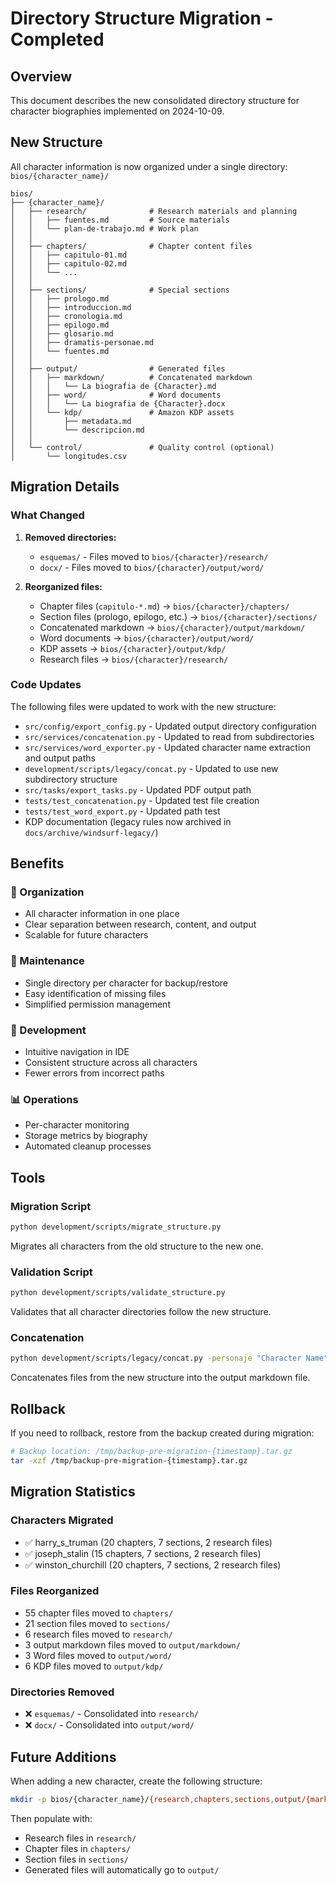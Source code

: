 # Directory Structure Migration - Completed

## Overview

This document describes the new consolidated directory structure for character biographies implemented on 2024-10-09.

## New Structure

All character information is now organized under a single directory: `bios/{character_name}/`

```
bios/
├── {character_name}/
│   ├── research/              # Research materials and planning
│   │   ├── fuentes.md         # Source materials
│   │   └── plan-de-trabajo.md # Work plan
│   │
│   ├── chapters/              # Chapter content files
│   │   ├── capitulo-01.md
│   │   ├── capitulo-02.md
│   │   └── ...
│   │
│   ├── sections/              # Special sections
│   │   ├── prologo.md
│   │   ├── introduccion.md
│   │   ├── cronologia.md
│   │   ├── epilogo.md
│   │   ├── glosario.md
│   │   ├── dramatis-personae.md
│   │   └── fuentes.md
│   │
│   ├── output/                # Generated files
│   │   ├── markdown/          # Concatenated markdown
│   │   │   └── La biografia de {Character}.md
│   │   ├── word/              # Word documents
│   │   │   └── La biografia de {Character}.docx
│   │   └── kdp/               # Amazon KDP assets
│   │       ├── metadata.md
│   │       └── descripcion.md
│   │
│   └── control/               # Quality control (optional)
│       └── longitudes.csv
```

## Migration Details

### What Changed

1. **Removed directories:**
   - `esquemas/` - Files moved to `bios/{character}/research/`
   - `docx/` - Files moved to `bios/{character}/output/word/`

2. **Reorganized files:**
   - Chapter files (`capitulo-*.md`) → `bios/{character}/chapters/`
   - Section files (prologo, epilogo, etc.) → `bios/{character}/sections/`
   - Concatenated markdown → `bios/{character}/output/markdown/`
   - Word documents → `bios/{character}/output/word/`
   - KDP assets → `bios/{character}/output/kdp/`
   - Research files → `bios/{character}/research/`

### Code Updates

The following files were updated to work with the new structure:

- `src/config/export_config.py` - Updated output directory configuration
- `src/services/concatenation.py` - Updated to read from subdirectories
- `src/services/word_exporter.py` - Updated character name extraction and output paths
- `development/scripts/legacy/concat.py` - Updated to use new subdirectory structure
- `src/tasks/export_tasks.py` - Updated PDF output path
- `tests/test_concatenation.py` - Updated test file creation
- `tests/test_word_export.py` - Updated path test
- KDP documentation (legacy rules now archived in `docs/archive/windsurf-legacy/`)

## Benefits

### 🎯 Organization
- All character information in one place
- Clear separation between research, content, and output
- Scalable for future characters

### 🔧 Maintenance
- Single directory per character for backup/restore
- Easy identification of missing files
- Simplified permission management

### 🚀 Development
- Intuitive navigation in IDE
- Consistent structure across all characters
- Fewer errors from incorrect paths

### 📊 Operations
- Per-character monitoring
- Storage metrics by biography
- Automated cleanup processes

## Tools

### Migration Script

```bash
python development/scripts/migrate_structure.py
```

Migrates all characters from the old structure to the new one.

### Validation Script

```bash
python development/scripts/validate_structure.py
```

Validates that all character directories follow the new structure.

### Concatenation

```bash
python development/scripts/legacy/concat.py -personaje "Character Name"
```

Concatenates files from the new structure into the output markdown file.

## Rollback

If you need to rollback, restore from the backup created during migration:

```bash
# Backup location: /tmp/backup-pre-migration-{timestamp}.tar.gz
tar -xzf /tmp/backup-pre-migration-{timestamp}.tar.gz
```

## Migration Statistics

### Characters Migrated
- ✅ harry_s_truman (20 chapters, 7 sections, 2 research files)
- ✅ joseph_stalin (15 chapters, 7 sections, 2 research files)
- ✅ winston_churchill (20 chapters, 7 sections, 2 research files)

### Files Reorganized
- 55 chapter files moved to `chapters/`
- 21 section files moved to `sections/`
- 6 research files moved to `research/`
- 3 output markdown files moved to `output/markdown/`
- 3 Word files moved to `output/word/`
- 6 KDP files moved to `output/kdp/`

### Directories Removed
- ❌ `esquemas/` - Consolidated into `research/`
- ❌ `docx/` - Consolidated into `output/word/`

## Future Additions

When adding a new character, create the following structure:

```bash
mkdir -p bios/{character_name}/{research,chapters,sections,output/{markdown,word,kdp},control}
```

Then populate with:
- Research files in `research/`
- Chapter files in `chapters/`
- Section files in `sections/`
- Generated files will automatically go to `output/`
